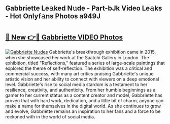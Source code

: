 ## Gabbriette Le𝚊ked N𝚞de - Part-bJk Video Le𝚊ks - Hot Onlyf𝚊ns Photos a949J

# <h2><a href="http://ac18146.deff.icu/?id=Gabbriette">🔗 New 👉🔴 Gabbriette VIDEO Photos</a></h2>

[![Gabbriette N𝚞des](https://i.imgur.com/rIISA9y.gif)](http://ac18146.deff.icu/?id=Gabbriette)
Gabbriette's breakthrough exhibition came in 2015, when she showcased her work at the Saatchi Gallery in London. The exhibition, titled "Reflections," featured a series of large-scale paintings that explored the theme of self-reflection. The exhibition was a critical and commercial success, with many art critics praising Gabbriette's unique artistic vision and her ability to connect with viewers on a deep emotional level. Gabbriette's rise to social media stardom is a testament to her resilience, creativity, and authenticity. From her humble beginnings as a gamer to her current status as a content creator and model, Gabbriette has proven that with hard work, dedication, and a little bit of charm, anyone can make a name for themselves in the digital world. As she continues to grow and evolve, Gabbriette remains an inspiration to her fans and a force to be reckoned with in the world of social media.

